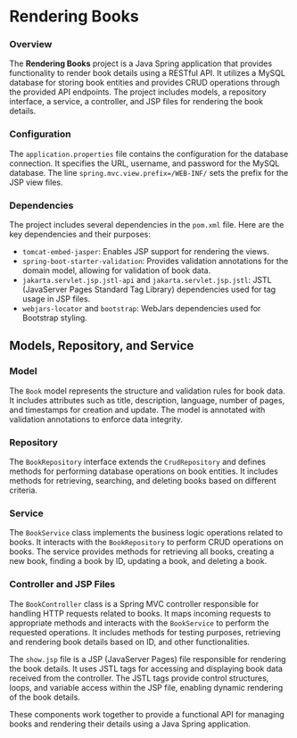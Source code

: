 # Rendering Books

### Overview
The **Rendering Books** project is a Java Spring application that provides functionality to render book details using a RESTful API. It utilizes a MySQL database for storing book entities and provides CRUD operations through the provided API endpoints. The project includes models, a repository interface, a service, a controller, and JSP files for rendering the book details.

### Configuration
The `application.properties` file contains the configuration for the database connection. It specifies the URL, username, and password for the MySQL database. The line `spring.mvc.view.prefix=/WEB-INF/` sets the prefix for the JSP view files.

### Dependencies
The project includes several dependencies in the `pom.xml` file. Here are the key dependencies and their purposes:
- `tomcat-embed-jasper`: Enables JSP support for rendering the views.
- `spring-boot-starter-validation`: Provides validation annotations for the domain model, allowing for validation of book data.
- `jakarta.servlet.jsp.jstl-api` and `jakarta.servlet.jsp.jstl`: JSTL (JavaServer Pages Standard Tag Library) dependencies used for tag usage in JSP files.
- `webjars-locator` and `bootstrap`: WebJars dependencies used for Bootstrap styling.

## Models, Repository, and Service

### Model

The `Book` model represents the structure and validation rules for book data. It includes attributes such as title, description, language, number of pages, and timestamps for creation and update. The model is annotated with validation annotations to enforce data integrity.

### Repository

The `BookRepository` interface extends the `CrudRepository` and defines methods for performing database operations on book entities. It includes methods for retrieving, searching, and deleting books based on different criteria.

### Service

The `BookService` class implements the business logic operations related to books. It interacts with the `BookRepository` to perform CRUD operations on books. The service provides methods for retrieving all books, creating a new book, finding a book by ID, updating a book, and deleting a book.

### Controller and JSP Files
The `BookController` class is a Spring MVC controller responsible for handling HTTP requests related to books. It maps incoming requests to appropriate methods and interacts with the `BookService` to perform the requested operations. It includes methods for testing purposes, retrieving and rendering book details based on ID, and other functionalities.

The `show.jsp` file is a JSP (JavaServer Pages) file responsible for rendering the book details. It uses JSTL tags for accessing and displaying book data received from the controller. The JSTL tags provide control structures, loops, and variable access within the JSP file, enabling dynamic rendering of the book details.

These components work together to provide a functional API for managing books and rendering their details using a Java Spring application.